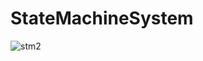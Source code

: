 # StateMachineSystem

![stm2](https://user-images.githubusercontent.com/20067832/113700277-9f6ea980-9711-11eb-9d82-b3c9eaf3c0b7.png)
